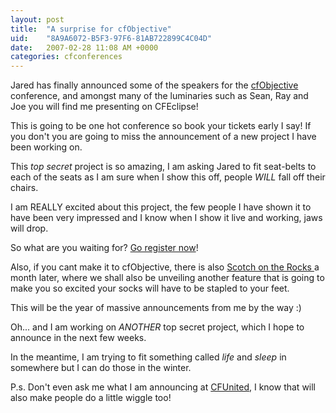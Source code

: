 ```yaml
---
layout: post
title:  "A surprise for cfObjective"
uid:	"8A9A6072-B5F3-97F6-81AB722899C4C04D"
date:   2007-02-28 11:08 AM +0000
categories: cfconferences
---
```

Jared has finally announced some of the speakers for the <a href="http://www.cfobjective.com/conference/index.cfm?event=page.sessions">cfObjective</a> conference, and amongst many of the luminaries such as Sean, Ray and Joe you will find me presenting on CFEclipse! 

This is going to be one hot conference so book your tickets early I say! If you don't you are going to miss the announcement of a new project I have been working on. 

This *top secret* project is so amazing, I am asking Jared to fit seat-belts to each of the seats as I am sure when I show this off, people *WILL* fall off their chairs. 

I am REALLY excited about this project, the few people I have shown it to have been very impressed and I know when I show it live and working, jaws will drop.

So what are you waiting for? <a href="http://www.cfobjective.com/conference/index.cfm?event=page.register">Go register now</a>!

Also, if you cant make it to cfObjective, there is also <a href="http://scotch.scottishcfug.com/">Scotch on the Rocks </a>a month later, where we shall also be unveiling another feature that is going to make you so excited your socks will have to be stapled to your feet. 

This will be the year of massive announcements from me by the way :)

Oh... and I am working on *ANOTHER* top secret project, which I hope to announce in the next few weeks.

In the meantime, I am trying to fit something called *life* and *sleep* in somewhere but I can do those in the winter.

P.s. Don't even ask me what I am announcing at <a href="http://cfunited.com/2007/">CFUnited</a>, I know that will also make people do a little wiggle too!